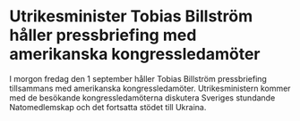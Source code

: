 # Utrikesminister Tobias Billström håller pressbriefing med amerikanska kongressledamöter

I morgon fredag den 1 september håller Tobias Billström pressbriefing tillsammans med amerikanska kongressledamöter. Utrikesministern kommer med de besökande kongressledamöterna diskutera Sveriges stundande Natomedlemskap och det fortsatta stödet till Ukraina.
